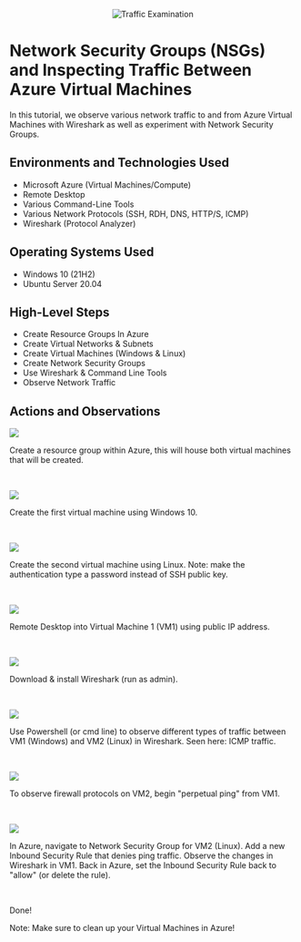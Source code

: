 <p align="center">
<img src="https://i.imgur.com/Ua7udoS.png" alt="Traffic Examination"/>
</p>

<h1>Network Security Groups (NSGs) and Inspecting Traffic Between Azure Virtual Machines</h1>
In this tutorial, we observe various network traffic to and from Azure Virtual Machines with Wireshark as well as experiment with Network Security Groups. <br />

<h2>Environments and Technologies Used</h2>

- Microsoft Azure (Virtual Machines/Compute)
- Remote Desktop
- Various Command-Line Tools
- Various Network Protocols (SSH, RDH, DNS, HTTP/S, ICMP)
- Wireshark (Protocol Analyzer)

<h2>Operating Systems Used </h2>

- Windows 10 (21H2)
- Ubuntu Server 20.04

<h2>High-Level Steps</h2>

- Create Resource Groups In Azure
- Create Virtual Networks & Subnets
- Create Virtual Machines (Windows & Linux)
- Create Network Security Groups
- Use Wireshark & Command Line Tools
- Observe Network Traffic

<h2>Actions and Observations</h2>

<p>
<img src="https://github.com/zjmassie/azure-network-protocols/assets/139398375/04954ad3-e04e-43f3-8bea-29b6b9c35ded)"/>
</p>
<p>
Create a resource group within Azure, this will house both virtual machines that will be created.
</p>
<br />

<p>
<img src="https://github.com/zjmassie/azure-network-protocols/assets/139398375/30071c88-3f0d-4bed-957f-0cdf32319d4f)"/>
</p>
<p>
Create the first virtual machine using Windows 10.
</p>
<br />

<p>
<img src="https://github.com/zjmassie/azure-network-protocols/assets/139398375/d46e9a4d-e77c-4734-a08e-21113829bce6)"/>
</p>
<p>
Create the second virtual machine using Linux. Note: make the authentication type a password instead of SSH public key.
</p>
<br />

<p>
<img src="https://github.com/zjmassie/azure-network-protocols/assets/139398375/df169d44-3409-4256-b1b3-21b44fdd4277)"/>
</p>
<p>
Remote Desktop into Virtual Machine 1 (VM1) using public IP address.
</p>
<br />

<p>
<img src="https://github.com/zjmassie/azure-network-protocols/assets/139398375/981e5181-aaa3-488b-9b22-b9648f69541d)"/>
</p>
<p>
Download & install Wireshark (run as admin).
</p>
<br />

<p>
<img src="https://github.com/zjmassie/azure-network-protocols/assets/139398375/129d9356-33a3-4184-b3b4-1d1095bfaede)"/>
</p>
<p>
Use Powershell (or cmd line) to observe different types of traffic between VM1 (Windows) and VM2 (Linux) in Wireshark. Seen here: ICMP traffic. 
</p>
<br />

<p>
<img src="https://github.com/zjmassie/azure-network-protocols/assets/139398375/b1799bee-9b4c-4193-8b0c-3f26ff573f3b)"/>
</p>
<p>
To observe firewall protocols on VM2, begin "perpetual ping" from VM1.
</p>
<br />

<p>
<img src="https://github.com/zjmassie/azure-network-protocols/assets/139398375/64949edf-8393-4b47-a4d2-3c6741d7b7b5)"/>
</p>
<p>
In Azure, navigate to Network Security Group for VM2 (Linux). Add a new Inbound Security Rule that denies ping traffic. Observe the changes in Wireshark in VM1. Back in Azure, set the Inbound Security Rule back to "allow" (or delete the rule).
</p>
<br />

<p>
Done!
</p>
<p>
Note: Make sure to clean up your Virtual Machines in Azure!
</p>
